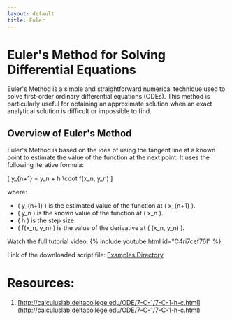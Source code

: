 ```yaml
---
layout: default
title: Euler
---
```


# Euler's Method for Solving Differential Equations

Euler's Method is a simple and straightforward numerical technique used to solve first-order ordinary differential equations (ODEs). This method is particularly useful for obtaining an approximate solution when an exact analytical solution is difficult or impossible to find.

## Overview of Euler's Method

Euler's Method is based on the idea of using the tangent line at a known point to estimate the value of the function at the next point. It uses the following iterative formula:

\[ y_{n+1} = y_n + h \cdot f(x_n, y_n) \]

where:
- \( y_{n+1} \) is the estimated value of the function at \( x_{n+1} \).
- \( y_n \) is the known value of the function at \( x_n \).
- \( h \) is the step size.
- \( f(x_n, y_n) \) is the value of the derivative at \( (x_n, y_n) \).


Watch the full tutorial video:
{% include youtube.html id="C4ri7cef76I" %}


Link of the downloaded script file: [Examples Directory](https://github.com/mohangiri1/Python/tree/main/examples)

# Resources:
1. [http://calculuslab.deltacollege.edu/ODE/7-C-1/7-C-1-h-c.html](http://calculuslab.deltacollege.edu/ODE/7-C-1/7-C-1-h-c.html)
